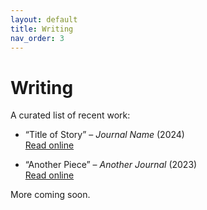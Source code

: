 ```yaml
---
layout: default
title: Writing
nav_order: 3
---
```


# Writing

A curated list of recent work:

- “Title of Story” – _Journal Name_ (2024)  
  [Read online](#)

- “Another Piece” – _Another Journal_ (2023)  
  [Read online](#)

More coming soon.
